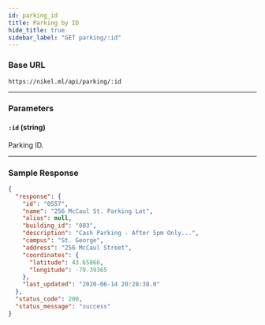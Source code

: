 ```yaml
---
id: parking_id
title: Parking by ID
hide_title: true
sidebar_label: "GET parking/:id"
---
```


### Base URL

```
https://nikel.ml/api/parking/:id
```

---

### Parameters

#### `:id` (string)

Parking ID.

---

### Sample Response

```json title="https://nikel.ml/api/parking/0557"
{
  "response": {
    "id": "0557",
    "name": "256 McCaul St. Parking Lot",
    "alias": null,
    "building_id": "083",
    "description": "Cash Parking - After 5pm Only...",
    "campus": "St. George",
    "address": "256 McCaul Street",
    "coordinates": {
      "latitude": 43.65866,
      "longitude": -79.39365
    },
    "last_updated": "2020-06-14 20:28:38.0"
  },
  "status_code": 200,
  "status_message": "success"
}
```